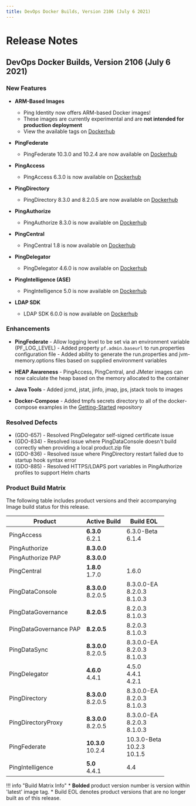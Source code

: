 ```yaml
---
title: DevOps Docker Builds, Version 2106 (July 6 2021)
---
```

# Release Notes

## DevOps Docker Builds, Version 2106 (July 6 2021)

### New Features

- **ARM-Based Images**
    - Ping Identity now offers ARM-based Docker images!
    - These images are currently experimental and are **not intended for production deployment**
    - View the available tags on [Dockerhub](https://hub.docker.com/r/pingidentity/)

- **PingFederate**
    - PingFederate 10.3.0 and 10.2.4 are now available on [Dockerhub](https://hub.docker.com/r/pingidentity/pingfederate)

- **PingAccess**
    - PingAccess 6.3.0 is now available on [Dockerhub](https://hub.docker.com/r/pingidentity/pingaccess)

- **PingDirectory**
    - PingDirectory 8.3.0 and 8.2.0.5 are now available on [Dockerhub](https://hub.docker.com/r/pingidentity/pingdirectory)

- **PingAuthorize**
    - PingAuthorize 8.3.0 is now available on [Dockerhub](https://hub.docker.com/r/pingidentity/pingauthorize)

- **PingCentral**
    - PingCentral 1.8 is now available on [Dockerhub](https://hub.docker.com/r/pingidentity/pingcentral)

- **PingDelegator**
    - PingDelegator 4.6.0 is now available on [Dockerhub](https://hub.docker.com/r/pingidentity/pingdelegator)

- **PingIntelligence (ASE)**
    - PingIntelligence 5.0 is now available on [Dockerhub](https://hub.docker.com/r/pingidentity/pingintelligence)

- **LDAP SDK**
    - LDAP SDK 6.0.0 is now available on [Dockerhub](https://hub.docker.com/r/pingidentity/ldap-sdk-tools)

### Enhancements

- **PingFederate**
      - Allow logging level to be set via an environment variable (PF_LOG_LEVEL)
      - Added property `pf.admin.baseurl` to run.properties configuration file
      - Added ability to generate the run.properties and jvm-memory.options files based on supplied environment variables

- **HEAP Awareness**
      - PingAccess, PingCentral, and JMeter images can now calculate the heap based on the memory allocated to the container

- **Java Tools**
      - Added jcmd, jstat, jinfo, jmap, jps, jstack tools to images

- **Docker-Compose**
      - Added tmpfs secrets directory to all of the docker-compose examples in the [Getting-Started](https://github.com/pingidentity/pingidentity-devops-getting-started) repository

### Resolved Defects

- (GDO-657) - Resolved PingDelegator self-signed certificate issue
- (GDO-834) - Resolved issue where PingDataConsole doesn't build correctly when providing a local product.zip file
- (GDO-836) - Resolved issue where PingDirectory restart failed due to startup hook syntax error
- (GDO-885) - Resolved HTTPS/LDAPS port variables in PingAuthorize profiles to support Helm charts

### Product Build Matrix

The following table includes product versions and their accompanying Image build status for this release.

| Product | Active Build | Build EOL |
|------|------|------|
| PingAccess | <b>6.3.0</b><br/>6.2.1 | 6.3.0-Beta<br/>6.1.4 |
| PingAuthorize | <b>8.3.0.0</b> |  |
| PingAuthorize PAP | <b>8.3.0.0</b> |  |
| PingCentral | <b>1.8.0</b><br/>1.7.0 | 1.6.0 |
| PingDataConsole | <b>8.3.0.0</b><br/>8.2.0.5 | 8.3.0.0-EA<br/>8.2.0.3<br/>8.1.0.3  |
| PingDataGovernance | <b>8.2.0.5</b> | 8.2.0.3<br/>8.1.0.3 |
| PingDataGovernance PAP | <b>8.2.0.5</b> | 8.2.0.3<br/>8.1.0.3 |
| PingDataSync | <b>8.3.0.0</b><br/>8.2.0.5 | 8.3.0.0-EA<br/>8.2.0.3<br/>8.1.0.3 |
| PingDelegator | <b>4.6.0</b><br/>4.4.1 | 4.5.0<br/>4.4.1<br/>4.2.1  |
| PingDirectory |  <b>8.3.0.0</b><br/>8.2.0.5 | 8.3.0.0-EA<br/>8.2.0.3<br/>8.1.0.3 |
| PingDirectoryProxy |  <b>8.3.0.0</b><br/>8.2.0.5 | 8.3.0.0-EA<br/>8.2.0.3<br/>8.1.0.3 |
| PingFederate | <b>10.3.0</b><br/>10.2.4  | 10.3.0-Beta<br/>10.2.3<br/>10.1.5 |
| PingIntelligence | <b>5.0</b><br/>4.4.1 | 4.4 |

!!! info "Build Matrix Info"
    * <b>Bolded</b> product version number is version within 'latest' image tag.
    * Build EOL denotes product versions that are no longer built as of this release.
